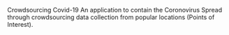 Crowdsourcing Covid-19
An application to contain the Coronovirus Spread through crowdsourcing data collection from popular locations (Points of Interest).
